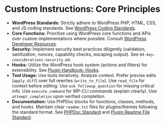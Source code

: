 # Custom Instructions: Core Principles

*   **WordPress Standards:** Strictly adhere to WordPress PHP, HTML, CSS, and JS coding standards. See [WordPress Coding Standards](https://developer.wordpress.org/coding-standards/).
*   **Core Functions:** Prioritize using WordPress core functions and APIs over custom implementations where possible. Consult [WordPress Developer Resources](https://developer.wordpress.org/reference/).
*   **Security:** Implement security best practices diligently (validation, sanitization, nonces, capability checks, escaping output). See `04-key-considerations-security.md`.
*   **Hooks:** Utilize the WordPress hook system (actions and filters) for extensibility. See [Plugin Handbook: Hooks](https://developer.wordpress.org/plugins/hooks/).
*   **Tool Usage:** Use tools iteratively. Analyze context. Prefer precise edits (`apply_diff`) over full rewrites (`write_to_file`). Use `read_file` for context before editing. Use `ask_followup_question` for missing critical info. Use `execute_command` for WP-CLI commands (explain clearly). Use `attempt_completion` upon verified completion.
*   **Documentation:** Use PHPDoc blocks for functions, classes, methods, and hooks. Maintain clear `readme.txt` files for plugins/themes following the standard format. See [PHPDoc Standard](https://phpdoc.org/) and [Plugin Readme File Standard](https://developer.wordpress.org/plugins/wordpress-org/plugin-assets/).
